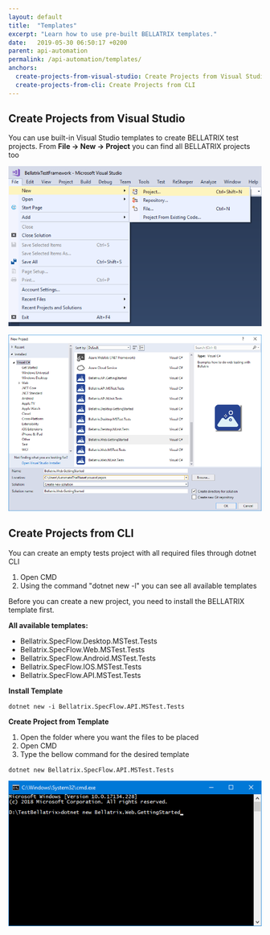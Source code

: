 ```yaml
---
layout: default
title:  "Templates"
excerpt: "Learn how to use pre-built BELLATRIX templates."
date:   2019-05-30 06:50:17 +0200
parent: api-automation
permalink: /api-automation/templates/
anchors:
  create-projects-from-visual-studio: Create Projects from Visual Studio
  create-projects-from-cli: Create Projects from CLI
---
```

Create Projects from Visual Studio
----------------------------------
You can use built-in Visual Studio templates to create BELLATRIX test projects.
From **File -> New -> Project** you can find all BELLATRIX projects too

![Create New Project Visual Studio](images/create-new-project-visual-studio.png)

![Create Getting Started Visual Studio](images/create-getting-started-solution-visual-studio.png)

Create Projects from CLI
------------------------
You can create an empty tests project with all required files through dotnet CLI
1. Open CMD
2. Using the command "dotnet new -l" you can see all available templates 

Before you can create a new project, you need to install the BELLATRIX template first.

**All available templates:**

- Bellatrix.SpecFlow.Desktop.MSTest.Tests
- Bellatrix.SpecFlow.Web.MSTest.Tests
- Bellatrix.SpecFlow.Android.MSTest.Tests
- Bellatrix.SpecFlow.IOS.MSTest.Tests
- Bellatrix.SpecFlow.API.MSTest.Tests

**Install Template**

```
dotnet new -i Bellatrix.SpecFlow.API.MSTest.Tests
```

**Create Project from Template**
1. Open the folder where you want the files to be placed
2. Open CMD
3. Type the bellow command for the desired template

```
dotnet new Bellatrix.SpecFlow.API.MSTest.Tests
```

![Create Getting Started CLI](images/create-getting-started-console.png)
